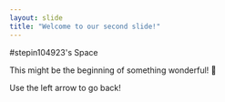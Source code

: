 ```yaml
---
layout: slide
title: "Welcome to our second slide!"
---
```

#stepin104923's Space

This might be the beginning of something wonderful! 🤢

Use the left arrow to go back!
